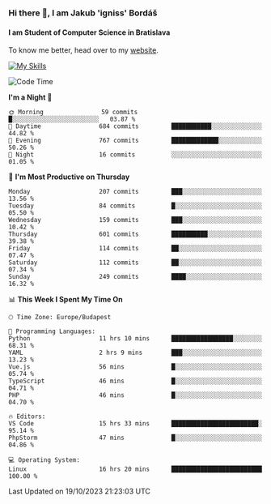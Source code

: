 ### Hi there 👋, I am Jakub 'igniss' Bordáš

#### I am Student of Computer Science in Bratislava
To know me better, head over to my [website](https://bordas.sk).

[![My Skills](https://skillicons.dev/icons?i=js,html,css,figma,svelte,java,kotlin,python,postgresql,typescript,nest,nodejs)](https://bordas.sk)


<!--START_SECTION:waka-->
![Code Time](http://img.shields.io/badge/Code%20Time-1%2C239%20hrs%2040%20mins-blue)

**I'm a Night 🦉** 

```text
🌞 Morning                59 commits          █░░░░░░░░░░░░░░░░░░░░░░░░   03.87 % 
🌆 Daytime                684 commits         ███████████░░░░░░░░░░░░░░   44.82 % 
🌃 Evening                767 commits         █████████████░░░░░░░░░░░░   50.26 % 
🌙 Night                  16 commits          ░░░░░░░░░░░░░░░░░░░░░░░░░   01.05 % 
```
📅 **I'm Most Productive on Thursday** 

```text
Monday                   207 commits         ███░░░░░░░░░░░░░░░░░░░░░░   13.56 % 
Tuesday                  84 commits          █░░░░░░░░░░░░░░░░░░░░░░░░   05.50 % 
Wednesday                159 commits         ███░░░░░░░░░░░░░░░░░░░░░░   10.42 % 
Thursday                 601 commits         ██████████░░░░░░░░░░░░░░░   39.38 % 
Friday                   114 commits         ██░░░░░░░░░░░░░░░░░░░░░░░   07.47 % 
Saturday                 112 commits         ██░░░░░░░░░░░░░░░░░░░░░░░   07.34 % 
Sunday                   249 commits         ████░░░░░░░░░░░░░░░░░░░░░   16.32 % 
```


📊 **This Week I Spent My Time On** 

```text
🕑︎ Time Zone: Europe/Budapest

💬 Programming Languages: 
Python                   11 hrs 10 mins      █████████████████░░░░░░░░   68.31 % 
YAML                     2 hrs 9 mins        ███░░░░░░░░░░░░░░░░░░░░░░   13.23 % 
Vue.js                   56 mins             █░░░░░░░░░░░░░░░░░░░░░░░░   05.74 % 
TypeScript               46 mins             █░░░░░░░░░░░░░░░░░░░░░░░░   04.71 % 
PHP                      46 mins             █░░░░░░░░░░░░░░░░░░░░░░░░   04.70 % 

🔥 Editors: 
VS Code                  15 hrs 33 mins      ████████████████████████░   95.14 % 
PhpStorm                 47 mins             █░░░░░░░░░░░░░░░░░░░░░░░░   04.86 % 

💻 Operating System: 
Linux                    16 hrs 20 mins      █████████████████████████   100.00 % 
```


 Last Updated on 19/10/2023 21:23:03 UTC
<!--END_SECTION:waka-->
